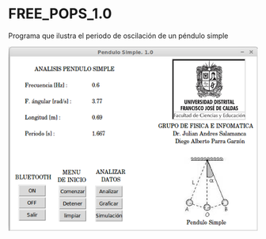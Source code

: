 # FREE_POPS_1.0
Programa que ilustra el periodo de oscilación de un péndulo simple
<p align="center"><img src="https://github.com/Diego-debian/FREE_POPS_1.0/blob/master/free_pops/Imagenes/free_pops_1.0.png"/> </p>
